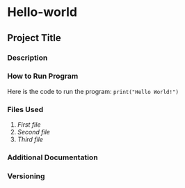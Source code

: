 # Hello-world
## Project Title

### Description

### How to Run Program
Here is the code to run the program:
`print("Hello World!")`
### Files Used
1. *First file*
2. *Second file*
3. *Third file*
### Additional Documentation

### Versioning
